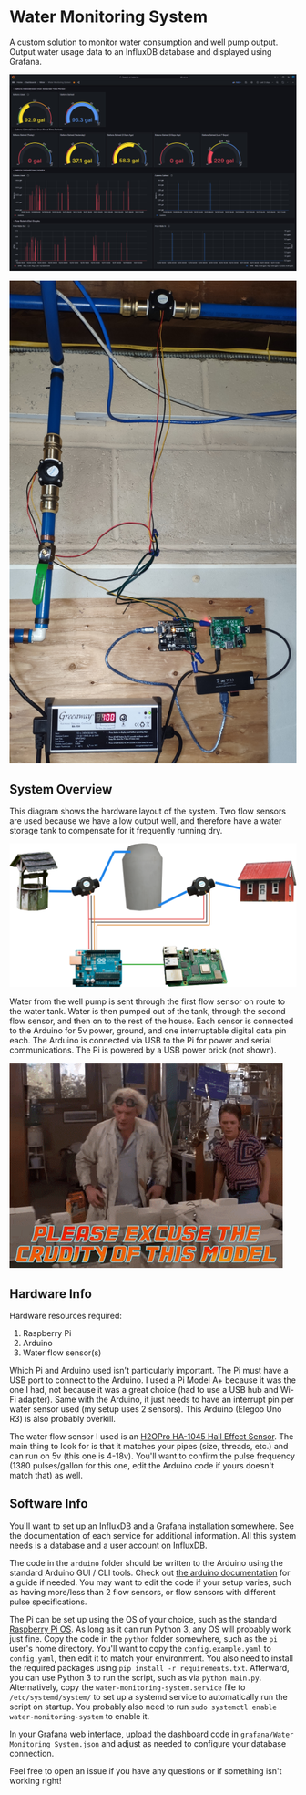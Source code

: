 # Water Monitoring System

A custom solution to monitor water consumption and well pump output. Output water usage data to an InfluxDB database and displayed using Grafana.  

![Grafana Dashboard](grafana/grafana.jpg)

![Physical System](diagram/system.jpg)


## System Overview
This diagram shows the hardware layout of the system. Two flow sensors are used because we have a low output well, and therefore have a water storage tank to compensate for it frequently running dry.

![Diagram](diagram/diagram.png)

Water from the well pump is sent through the first flow sensor on route to the water tank. Water is then pumped out of the tank, through the second flow sensor, and then on to the rest of the house. Each sensor is connected to the Arduino for 5v power, ground, and one interruptable digital data pin each. The Arduino is connected via USB to the Pi for power and serial communications. The Pi is powered by a USB power brick (not shown).

![Diagram](diagram/meme.gif)


## Hardware Info

Hardware resources required:
1. Raspberry Pi
2. Arduino
3. Water flow sensor(s)

Which Pi and Arduino used isn't particularly important. The Pi must have a USB port to connect to the Arduino. I used a Pi Model A+ because it was the one I had, not because it was a great choice (had to use a USB hub and Wi-Fi adapter). Same with the Arduino, it just needs to have an interrupt pin per water sensor used (my setup uses 2 sensors). This Arduino (Elegoo Uno R3) is also probably overkill.

The water flow sensor I used is an [H2OPro HA-1045 Hall Effect Sensor](https://www.amazon.com/gp/product/B079HFY2TY). The main thing to look for is that it matches your pipes (size, threads, etc.) and can run on 5v (this one is 4-18v). You'll want to confirm the pulse frequency (1380 pulses/gallon for this one, edit the Arduino code if yours doesn't match that) as well. 


## Software Info
You'll want to set up an InfluxDB and a Grafana installation somewhere. See the documentation of each service for additional information. All this system needs is a database and a user account on InfluxDB. 

The code in the `arduino` folder should be written to the Arduino using the standard Arduino GUI / CLI tools. Check out [the arduino documentation](https://support.arduino.cc/hc/en-us/articles/4733418441116-Upload-a-sketch-in-Arduino-IDE) for a guide if needed. You may want to edit the code if your setup varies, such as having more/less than 2 flow sensors, or flow sensors with different pulse specifications. 

The Pi can be set up using the OS of your choice, such as the standard [Raspberry Pi OS](https://www.raspberrypi.com/software/). As long as it can run Python 3, any OS will probably work just fine. Copy the code in the `python` folder somewhere, such as the `pi` user's home directory. You'll want to copy the `config.example.yaml` to `config.yaml`, then edit it to match your environment. You also need to install the required packages using `pip install -r requirements.txt`. Afterward, you can use Python 3 to run the script, such as via `python main.py`. Alternatively, copy the `water-monitoring-system.service` file to `/etc/systemd/system/` to set up a systemd service to automatically run the script on startup. You probably also need to run `sudo systemctl enable water-monitoring-system` to enable it.

In your Grafana web interface, upload the dashboard code in `grafana/Water Monitoring System.json` and adjust as needed to configure your database connection. 

Feel free to open an issue if you have any questions or if something isn't working right!

